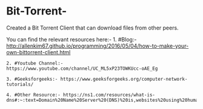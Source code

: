 # Bit-Torrent-
Created a Bit Torrent Client that can download files from other peers.

You can find the relevant resources here:-
    1. #Blog:- http://allenkim67.github.io/programming/2016/05/04/how-to-make-your-own-bittorrent-client.html
    
    2. #Youtube Channel:- https://www.youtube.com/channel/UC_ML5xP23TOWKUcc-oAE_Eg
    
    3. #Geeksforgeeks:- https://www.geeksforgeeks.org/computer-network-tutorials/
    
    4. #Other Resource:- https://ns1.com/resources/what-is-dns#:~:text=Domain%20Name%20Server%20(DNS)%20is,websites%20using%20human%20readable%20addresses
